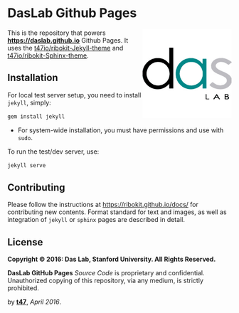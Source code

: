 # DasLab Github Pages

<img src="assets/daslab_icon.png" alt="DasLab Logo" align="right" width="200" />

This is the repository that powers **https://daslab.github.io** Github Pages. It uses the [t47io/ribokit-Jekyll-theme](https://github.com/t47io/ribokit-Jekyll-theme) and [t47io/ribokit-Sphinx-theme](https://github.com/t47io/ribokit-Sphinx-theme).

## Installation

For local test server setup, you need to install `jekyll`, simply:
```bash
gem install jekyll
```

* For system-wide installation, you must have permissions and use with `sudo`.

To run the test/dev server, use:
```bash
jekyll serve
```

## Contributing

Please follow the instructions at https://ribokit.github.io/docs/ for contributing new contents. Format standard for text and images, as well as integration of `jekyll` or `sphinx` pages are described in detail.

## License

**Copyright &copy; 2016: Das Lab, Stanford University. All Rights Reserved.**

**DasLab GitHub Pages** _Source Code_ is proprietary and confidential. Unauthorized copying of this repository, via any medium, is strictly prohibited.


by [**t47**](http://t47.io/), *April 2016*.
